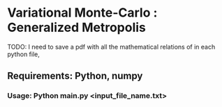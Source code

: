 # Variational Monte-Carlo : Generalized Metropolis
TODO: I need to save a pdf with all the mathematical relations of in each python file, 

## Requirements: Python, numpy 
### Usage: Python main.py <input_file_name.txt>

